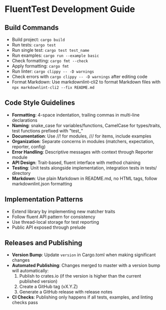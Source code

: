 # FluentTest Development Guide

## Build Commands

- Build project: `cargo build`
- Run tests: `cargo test`
- Run single test: `cargo test test_name`
- Run examples: `cargo run --example basic`
- Check formatting: `cargo fmt --check`
- Apply formatting: `cargo fmt`
- Run linter: `cargo clippy -- -D warnings`
- Check errors with `cargo clippy -- -D warnings` after editing code
- Format Markdown: Use markdownlint-cli2 to format Markdown files with `npx markdownlint-cli2 --fix README.md`

## Code Style Guidelines

- **Formatting**: 4-space indentation, trailing commas in multi-line declarations
- **Naming**: snake_case for variables/functions, CamelCase for types/traits, test functions prefixed with "test_"
- **Documentation**: Use //! for modules, /// for items, include examples
- **Organization**: Separate concerns in modules (matchers, expectation, reporter, config)
- **Error Handling**: Descriptive messages with context through Reporter module
- **API Design**: Trait-based, fluent interface with method chaining
- **Testing**: Unit tests alongside implementation, integration tests in tests/ directory
- **Markdown**: Use plain Markdown in README.md, no HTML tags, follow markdownlint.json formatting

## Implementation Patterns

- Extend library by implementing new matcher traits
- Follow fluent API pattern for consistency
- Use thread-local storage for test reporting
- Public API exposed through prelude

## Releases and Publishing

- **Version Bump**: Update `version` in Cargo.toml when making significant changes
- **Automated Publishing**: Changes merged to master with a version bump will automatically:
  1. Publish to crates.io (if the version is higher than the current published version)
  2. Create a GitHub tag (vX.Y.Z)
  3. Generate a GitHub release with release notes
- **CI Checks**: Publishing only happens if all tests, examples, and linting checks pass
